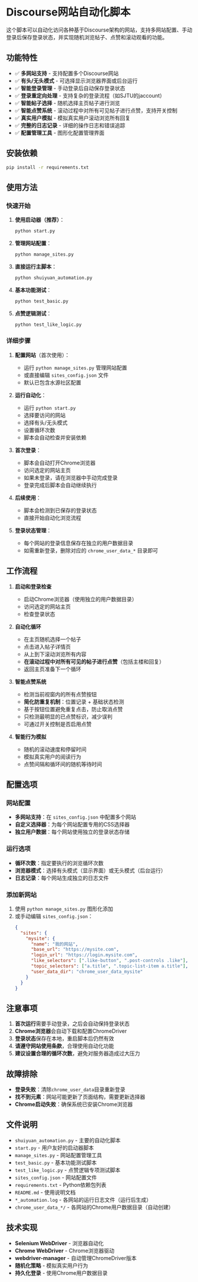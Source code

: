 # Discourse网站自动化脚本

这个脚本可以自动化访问各种基于Discourse架构的网站，支持多网站配置、手动登录后保存登录状态，并实现随机浏览帖子、点赞和滚动观看的功能。

## 功能特性

- ✅ **多网站支持** - 支持配置多个Discourse网站
- ✅ **有头/无头模式** - 可选择显示浏览器界面或后台运行
- ✅ **智能登录管理** - 手动登录后自动保存登录状态
- ✅ **登录重定向处理** - 支持复杂的登录流程（如SJTU的jaccount）
- ✅ **智能帖子选择** - 随机选择主页帖子进行浏览
- ✅ **智能点赞系统** - 滚动过程中对所有可见帖子进行点赞，支持开关控制
- ✅ **真实用户模拟** - 模拟真实用户滚动浏览所有回复
- ✅ **完整的日志记录** - 详细的操作日志和错误追踪
- ✅ **配置管理工具** - 图形化配置管理界面

## 安装依赖

```bash
pip install -r requirements.txt
```

## 使用方法

### 快速开始

1. **使用启动器（推荐）**：
   ```bash
   python start.py
   ```

2. **管理网站配置**：
   ```bash
   python manage_sites.py
   ```

3. **直接运行主脚本**：
   ```bash
   python shuiyuan_automation.py
   ```

4. **基本功能测试**：
   ```bash
   python test_basic.py
   ```

5. **点赞逻辑测试**：
   ```bash
   python test_like_logic.py
   ```

### 详细步骤

1. **配置网站**（首次使用）：
   - 运行 `python manage_sites.py` 管理网站配置
   - 或直接编辑 `sites_config.json` 文件
   - 默认已包含水源社区配置

2. **运行自动化**：
   - 运行 `python start.py`
   - 选择要访问的网站
   - 选择有头/无头模式
   - 设置循环次数
   - 脚本会自动检查并安装依赖

3. **首次登录**：
   - 脚本会自动打开Chrome浏览器
   - 访问选定的网站主页
   - 如果未登录，请在浏览器中手动完成登录
   - 登录完成后脚本会自动继续执行

4. **后续使用**：
   - 脚本会检测到已保存的登录状态
   - 直接开始自动化浏览流程

5. **登录状态管理**：
   - 每个网站的登录信息保存在独立的用户数据目录
   - 如需重新登录，删除对应的 `chrome_user_data_*` 目录即可

## 工作流程

1. **启动和登录检查**
   - 启动Chrome浏览器（使用独立的用户数据目录）
   - 访问选定的网站主页
   - 检查登录状态

2. **自动化循环**
   - 在主页随机选择一个帖子
   - 点击进入帖子详情页
   - 从上到下滚动浏览所有内容
   - **在滚动过程中对所有可见的帖子进行点赞**（包括主楼和回复）
   - 返回主页准备下一个循环

3. **智能点赞系统**
   - 检测当前视窗内的所有点赞按钮
   - **简化防重复机制**：位置记录 + 基础状态检测
   - 基于按钮位置避免重复点击，防止取消点赞
   - 只检测最明显的已点赞标识，减少误判
   - 可通过开关控制是否启用点赞

4. **智能行为模拟**
   - 随机的滚动速度和停留时间
   - 模拟真实用户的阅读行为
   - 点赞间隔和循环间的随机等待时间

## 配置选项

### 网站配置
- **多网站支持**：在 `sites_config.json` 中配置多个网站
- **自定义选择器**：为每个网站配置专用的CSS选择器
- **独立用户数据**：每个网站使用独立的登录状态存储

### 运行选项
- **循环次数**：指定要执行的浏览循环次数
- **浏览器模式**：选择有头模式（显示界面）或无头模式（后台运行）
- **日志记录**：每个网站生成独立的日志文件

### 添加新网站
1. 使用 `python manage_sites.py` 图形化添加
2. 或手动编辑 `sites_config.json`：
   ```json
   {
     "sites": {
       "mysite": {
         "name": "我的网站",
         "base_url": "https://mysite.com",
         "login_url": "https://login.mysite.com",
         "like_selectors": [".like-button", ".post-controls .like"],
         "topic_selectors": ["a.title", ".topic-list-item a.title"],
         "user_data_dir": "chrome_user_data_mysite"
       }
     }
   }
   ```

## 注意事项

1. **首次运行**需要手动登录，之后会自动保持登录状态
2. **Chrome浏览器**会自动下载和配置ChromeDriver
3. **登录状态**保存在本地，重启脚本后仍然有效
4. **请遵守网站使用条款**，合理使用自动化功能
5. **建议设置合理的循环次数**，避免对服务器造成过大压力

## 故障排除

- **登录失败**：清除`chrome_user_data`目录重新登录
- **找不到元素**：网站可能更新了页面结构，需要更新选择器
- **Chrome启动失败**：确保系统已安装Chrome浏览器

## 文件说明

- `shuiyuan_automation.py` - 主要的自动化脚本
- `start.py` - 用户友好的启动器脚本
- `manage_sites.py` - 网站配置管理工具
- `test_basic.py` - 基本功能测试脚本
- `test_like_logic.py` - 点赞逻辑专项测试脚本
- `sites_config.json` - 网站配置文件
- `requirements.txt` - Python依赖包列表
- `README.md` - 使用说明文档
- `*_automation.log` - 各网站的运行日志文件（运行后生成）
- `chrome_user_data_*/` - 各网站的Chrome用户数据目录（自动创建）

## 技术实现

- **Selenium WebDriver** - 浏览器自动化
- **Chrome WebDriver** - Chrome浏览器驱动
- **webdriver-manager** - 自动管理ChromeDriver版本
- **随机化策略** - 模拟真实用户行为
- **持久化登录** - 使用Chrome用户数据目录
